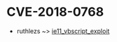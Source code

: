 # CVE-2018-0768


* ruthlezs ~> [ie11_vbscript_exploit](https://www.alice-snow.ru/2018/database/cve-2018-0768/ie11_vbscript_exploit-ruthlezs)